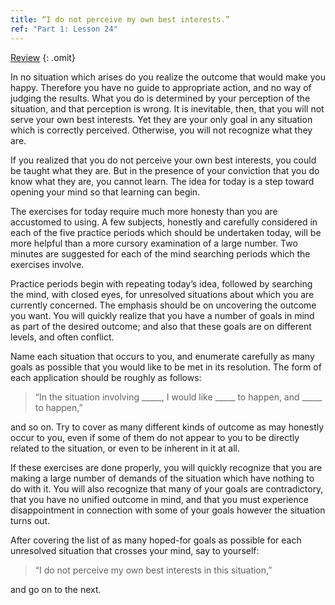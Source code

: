 ```yaml
---
title: “I do not perceive my own best interests.”
ref: "Part 1: Lesson 24"
---
```


<a class="hide-review" href="/acim/workbook/l055/#l024">Review</a>
{: .omit}

In no situation which arises do you realize the outcome that would make
you happy. Therefore you have no guide to appropriate action, and no way
of judging the results. What you do is determined by your perception of
the situation, and that perception is wrong. It is inevitable, then,
that you will not serve your own best interests. Yet they are your only
goal in any situation which is correctly perceived. Otherwise, you will
not recognize what they are.

If you realized that you do not perceive your own best interests, you
could be taught what they are. But in the presence of your conviction
that you do know what they are, you cannot learn. The idea for today is
a step toward opening your mind so that learning can begin.

The exercises for today require much more honesty than you are
accustomed to using. A few subjects, honestly and carefully considered
in each of the five practice periods which should be undertaken today,
will be more helpful than a more cursory examination of a large number.
Two minutes are suggested for each of the mind searching periods which
the exercises involve.

Practice periods begin with repeating today’s idea, followed by
searching the mind, with closed eyes, for unresolved situations about
which you are currently concerned. The emphasis should be on uncovering
the outcome you want. You will quickly realize that you have a number of
goals in mind as part of the desired outcome; and also that these goals
are on different levels, and often conflict.

Name each situation that occurs to you, and enumerate carefully as many
goals as possible that you would like to be met in its resolution. The
form of each application should be roughly as follows:

> “In the situation involving \_\_\_\_\_, I would like \_\_\_\_\_ to
> happen, and \_\_\_\_\_ to happen,”

and so on. Try to cover as many different kinds of outcome as may
honestly occur to you, even if some of them do not appear to you to be
directly related to the situation, or even to be inherent in it at all.

If these exercises are done properly, you will quickly recognize that
you are making a large number of demands of the situation which have
nothing to do with it. You will also recognize that many of your goals
are contradictory, that you have no unified outcome in mind, and that
you must experience disappointment in connection with some of your goals
however the situation turns out.

After covering the list of as many hoped-for goals as possible for each
unresolved situation that crosses your mind, say to yourself:

> “I do not perceive my own best interests in this situation,”

and go on to the next.

